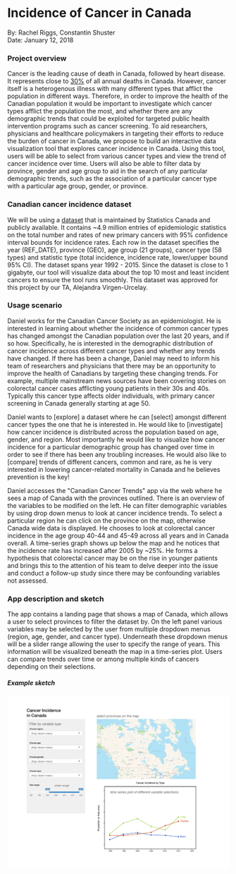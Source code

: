 # Incidence of Cancer in Canada

By: Rachel Riggs, Constantin Shuster  
Date: January 12, 2018

### Project overview

Cancer is the leading cause of death in Canada, followed by heart disease. It represents close to [30%](https://www150.statcan.gc.ca/n1/pub/82-625-x/2014001/article/11896-eng.htm) of all annual deaths in Canada. However, cancer itself is a heterogenous illness with many different types that afflict the population in different ways. Therefore, in order to improve the health of the Canadian population it would be important to investigate which cancer types afflict the population the most, and whether there are any demographic trends that could be exploited for targeted public health intervention programs such as cancer screening. To aid researchers, physicians and healthcare policymakers in targeting their efforts to reduce the burden of cancer in Canada, we propose to build an interactive data visualization tool that explores cancer incidence in Canada. Using this tool, users will be able to select from various cancer types and view the trend of cancer incidence over time. Users will also be able to filter data by province, gender and age group to aid in the search of any particular demographic trends, such as the association of a particular cancer type with a particular age group, gender, or province.

### Canadian cancer incidence dataset

We will be using a [dataset](https://open.canada.ca/data/en/dataset/e667992c-5f2e-425a-8a44-a880930d82d8) that is maintained by Statistics Canada and publicly available. It contains ~4.9 million entries of epidemiologic statistics on the total number and rates of new primary cancers with 95% confidence interval bounds for incidence rates. Each row in the dataset specifies the year (REF_DATE), province (GEO), age group (21 groups), cancer type (58 types) and statistic type (total incidence, incidence rate, lower/upper bound 95% CI). The dataset spans year 1992 - 2015. Since the dataset is close to 1 gigabyte, our tool will visualize data about the top 10 most and least incident cancers to ensure the tool runs smoothly. This dataset was approved for this project by our TA, Alejandra Virgen-Urcelay.

### Usage scenario

Daniel works for the Canadian Cancer Society as an epidemiologist. He is interested in learning about whether the incidence of common cancer types has changed amongst the Canadian population over the last 20 years, and if so how. Specifically, he is interested in the demographic distribution of cancer incidence across different cancer types and whether any trends have changed. If there has been a change, Daniel may need to inform his team of researchers and physicians that there may be an opportunity to improve the health of Canadians by targeting these changing trends. For example, multiple mainstream news sources have been covering stories on colorectal cancer cases afflicting young patients in their 30s and 40s. Typically this cancer type affects older individuals, with primary cancer screening in Canada generally starting at age 50.

Daniel wants to [explore] a dataset where he can [select] amongst different cancer types the one that he is interested in. He would like to [investigate] how cancer incidence is distributed across the population based on age, gender, and region. Most importantly he would like to visualize how cancer incidence for a particular demographic group has changed over time in order to see if there has been any troubling increases. He would also like to [compare] trends of different cancers, common and rare, as he is very interested in lowering cancer-related mortality in Canada and he believes prevention is the key!

Daniel accesses the "Canadian Cancer Trends" app via the web where he sees a map of Canada with the provinces outlined. There is an overview of the variables to be modified on the left. He can filter demographic variables by using drop down menus to look at cancer incidence trends. To select a particular region he can click on the province on the map, otherwise Canada wide data is displayed. He chooses to look at colorectal cancer incidence in the age group 40-44 and 45-49 across all years and in Canada overall. A time-series graph shows up below the map and he notices that the incidence rate has increased after 2005 by ~25%. He forms a hypothesis that colorectal cancer may be on the rise in younger patients and brings this to the attention of his team to delve deeper into the issue and conduct a follow-up study since there may be confounding variables not assessed.

### App description and sketch

The app contains a landing page that shows a map of Canada, which allows a user to select provinces to filter the dataset by. On the left panel various variables may be selected by the user from multiple dropdown menus (region, age, gender, and cancer type). Underneath these dropdown menus will be a slider range allowing the user to specify the range of years. This information will be visualized beneath the map in a time-series plot. Users can compare trends over time or among multiple kinds of cancers depending on their selections.

##### Example sketch

![](imgs/app-sketch.png "App Sketch")
